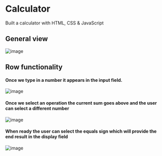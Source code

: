 # Calculator
Built a calculator with HTML, CSS &amp; JavaScript


## General view
![image](https://user-images.githubusercontent.com/97334281/214670256-13ac4a31-f288-4a40-9706-922534a9d385.png)

## Row functionality
#### Once we type in a number it appears in the input field. 
![image](https://user-images.githubusercontent.com/97334281/214670638-90ef18c7-9747-42f2-ae9b-1c86cdf4994a.png)

#### Once we select an operation the current sum goes above and the user can select a different number
![image](https://user-images.githubusercontent.com/97334281/214670910-5bb77f7b-6458-4274-b8fa-a521b5d9c691.png)

#### When ready the user can select the equals sign which will provide the end result in the display field
![image](https://user-images.githubusercontent.com/97334281/214671162-29712364-5cec-4af3-8d9b-5414b8637b8d.png)
